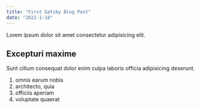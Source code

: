 ```yaml
---
title: "First Gatsby Blog Post"
date: "2022-1-18"
---
```


Lorem ipsum dolor sit amet consectetur adipisicing elit.

## Excepturi maxime

Sunt cillum consequat dolor enim culpa laboris officia adipisicing deserunt.

1. omnis earum nobis
2. architecto, quia
3. officiis aperiam
4. voluptate quaerat